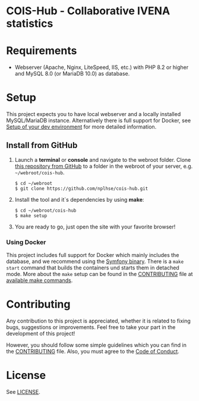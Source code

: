 # COIS-Hub - Collaborative IVENA statistics

# Requirements
-   Webserver (Apache, Nginx, LiteSpeed, IIS, etc.) with PHP 8.2 or higher and MySQL 8.0 (or MariaDB 10.0) as database.

# Setup
This project expects you to have local webserver and a locally installed MySQL/MariaDB instance. Alternatively there is 
full support for Docker, see [Setup of your dev environment](CONTRIBUTING.md#setup-of-your-dev-environment) for more 
detailed information.

## Install from GitHub
1. Launch a **terminal** or **console** and navigate to the webroot folder. Clone 
[this repository from GitHub](https://github.com/nplhse/cois-hub) to a folder in the webroot of your server, e.g. 
`~/webroot/cois-hub`.

    ```
    $ cd ~/webroot
    $ git clone https://github.com/nplhse/cois-hub.git
    ```

2. Install the tool and it`s dependencies by using **make**:

    ```
    $ cd ~/webroot/cois-hub
    $ make setup
    ```

3. You are ready to go, just open the site with your favorite browser!

### Using Docker
This project includes full support for Docker which mainly includes the database, and we recommend using the 
[Symfony binary](https://github.com/symfony-cli/symfony-cli). There is a `make start` command that builds the containers
und starts them in detached mode. More about the `make` setup can be found in the [CONTRIBUTING](CONTRIBUTING.md) file 
at [available make commands](CONTRIBUTING.md#available-make-commands).

# Contributing
Any contribution to this project is appreciated, whether it is related to fixing bugs, suggestions or improvements. Feel
free to take your part in the development of this project!

However, you should follow some simple guidelines which you can find in the [CONTRIBUTING](CONTRIBUTING.md) file. Also, 
you must agree to the [Code of Conduct](CODE_OF_CONDUCT.md).

# License
See [LICENSE](LICENSE.md).

